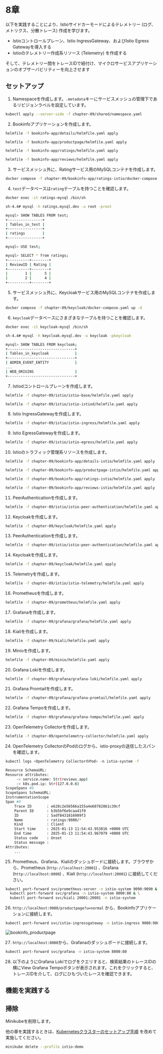 # 8章

以下を実践することにより、Istioサイドカーモードによるテレメトリー (ログ、メトリクス、分散トレース) 作成を学びます。

- Istioコントロールプレーン、Istio IngressGateway、およびIstio Egress Gatewayを導入する
- Istioのテレメトリー作成系リソース (Telemetry) を作成する

そして、テレメトリー間をトレースIDで紐付け、マイクロサービスアプリケーションのオブザーバビリティーを向上させます

## セットアップ

1. Namespaceを作成します。`.metadata`キーにサービスメッシュの管理下であるリビジョンラベルを設定しています。

```bash
kubectl apply --server-side -f chapter-09/shared/namespace.yaml
```

2. Bookinfoアプリケーションを作成します。

```bash
helmfile -f bookinfo-app/details/helmfile.yaml apply

helmfile -f bookinfo-app/productpage/helmfile.yaml apply

helmfile -f bookinfo-app/ratings/helmfile.yaml apply

helmfile -f bookinfo-app/reviews/helmfile.yaml apply
```

3. サービスメッシュ外に、Ratingサービス用のMySQLコンテナを作成します。

```bash
docker compose -f chapter-09/bookinfo-app/ratings-istio/docker-compose.yaml up -d
```

4. `test`データベースは`rating`テーブルを持つことを確認します。

```bash
docker exec -it ratings-mysql /bin/sh

sh-4.4# mysql -h ratings.mysql.dev -u root -proot

mysql> SHOW TABLES FROM test;
+----------------+
| Tables_in_test |
+----------------+
| ratings        |
+----------------+

mysql> USE test;

mysql> SELECT * from ratings;
+----------+--------+
| ReviewID | Rating |
+----------+--------+
|        1 |      5 |
|        2 |      4 |
+----------+--------+
```

5. サービスメッシュ外に、Keycloakサービス用のMySQLコンテナを作成します。

```bash
docker compose -f chapter-09/keycloak/docker-compose.yaml up -d
```

6. `keycloak`データベースにさまざまなテーブルを持つことを確認します。

```bash
docker exec -it keycloak-mysql /bin/sh

sh-4.4# mysql -h keycloak.mysql.dev -u keycloak -pkeycloak

mysql> SHOW TABLES FROM keycloak;
+-------------------------------+
| Tables_in_keycloak            |
+-------------------------------+
| ADMIN_EVENT_ENTITY            |
...
| WEB_ORIGINS                   |
+-------------------------------+
```

7. Istiodコントロールプレーンを作成します。

```bash
helmfile -f chapter-09/istio/istio-base/helmfile.yaml apply

helmfile -f chapter-09/istio/istio-istiod/helmfile.yaml apply
```

8. Istio IngressGatewayを作成します。

```bash
helmfile -f chapter-09/istio/istio-ingress/helmfile.yaml apply
```

9. Istio EgressGatewayを作成します。

```bash
helmfile -f chapter-09/istio/istio-egress/helmfile.yaml apply
```

10. Istioのトラフィック管理系リソースを作成します。

```bash
helmfile -f chapter-09/bookinfo-app/details-istio/helmfile.yaml apply

helmfile -f chapter-09/bookinfo-app/productpage-istio/helmfile.yaml apply

helmfile -f chapter-09/bookinfo-app/ratings-istio/helmfile.yaml apply

helmfile -f chapter-09/bookinfo-app/reviews-istio/helmfile.yaml apply
```

11. PeerAuthenticationを作成します。

```bash
helmfile -f chapter-09/istio/istio-peer-authentication/helmfile.yaml apply
```

12. Keycloakを作成します。

```bash
helmfile -f chapter-09/keycloak/helmfile.yaml apply
```

13. PeerAuthenticationを作成します。

```bash
helmfile -f chapter-09/istio/istio-peer-authentication/helmfile.yaml apply
```

14. Keycloakを作成します。

```bash
helmfile -f chapter-09/keycloak/helmfile.yaml apply
```

15. Telemetryを作成します。

```bash
helmfile -f chapter-09/istio/istio-telemetry/helmfile.yaml apply
```

16. Prometheusを作成します。

```bash
helmfile -f chapter-09/prometheus/helmfile.yaml apply
```

17. Grafanaを作成します。

```bash
helmfile -f chapter-09/grafana/grafana/helmfile.yaml apply
```

18. Kialiを作成します。

```bash
helmfile -f chapter-09/kiali/helmfile.yaml apply
```

19. Minioを作成します。

```bash
helmfile -f chapter-09/minio/helmfile.yaml apply
```

20. Grafana Lokiを作成します。

```bash
helmfile -f chapter-09/grafana/grafana-loki/helmfile.yaml apply
```

21. Grafana Promtailを作成します。

```bash
helmfile -f chapter-09/grafana/grafana-promtail/helmfile.yaml apply
```

22. Grafana Tempoを作成します。

```bash
helmfile -f chapter-09/grafana/grafana-tempo/helmfile.yaml apply
```

23. OpenTelemetry Collectorを作成します。

```bash
helmfile -f chapter-09/opentelemetry-collector/helmfile.yaml apply
```

24. OpenTelemetry CollectorのPodのログから、istio-proxyの送信したスパンを確認します。

```bash
kubectl logs <OpenTelemetry CollectorのPod> -n istio-system -f

Resource SchemaURL:
Resource attributes:
     -> service.name: Str(reviews.app)
     -> k8s.pod.ip: Str(127.0.0.6)
ScopeSpans #0
ScopeSpans SchemaURL:
InstrumentationScope
Span #0
    Trace ID       : e628c2e56566a155a4e60782861c39cf
    Parent ID      : b3b5bf6e9caa41f0
    ID             : 5adf8431816989f3
    Name           : ratings:9080/*
    Kind           : Client
    Start time     : 2025-01-13 11:54:43.953816 +0000 UTC
    End time       : 2025-01-13 11:54:43.967079 +0000 UTC
    Status code    : Unset
    Status message :
Attributes:
    ...
```

25. Prometheus、Grafana、Kialiのダッシュボードに接続します。ブラウザから、Prometheus (`http://localhost:20001`) 、Grafana (`http://localhost:8000`) 、Kiali (`http://localhost:20001`) に接続してください。

```bash
kubectl port-forward svc/prometheus-server -n istio-system 9090:9090 & \
  kubectl port-forward svc/grafana -n istio-system 8000:80 & \
  kubectl port-forward svc/kiali 20001:20001 -n istio-system
```

26. `http://localhost:9080/productpage?u=normal` から、Bookinfoアプリケーションに接続します。

```bash
kubectl port-forward svc/istio-ingressgateway -n istio-ingress 9080:9080
```

![bookinfo_productpage](../images/bookinfo_productpage.png)

27. `http://localhost:8000`から、Grafanaのダッシュボードに接続します。

```bash
kubectl port-forward svc/grafana -n istio-system 8000:80
```

28. 以下のようにGrafana Lokiでログをクエリすると、検索結果のトレースIDの横にView Grafana Tempoボタンが表示されます。これをクリックすると、トレースIDを介して、ログにひもづいたレースを確認できます。

## 機能を実践する

## 掃除

Minikubeを削除します。

他の章を実践するときは、[Kubernetesクラスターのセットアップ手順](../README.md) を改めて実施してください。

```bash
minikube delete --profile istio-demo
```
